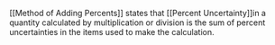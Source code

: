 [[Method of Adding Percents]] states that [[Percent Uncertainty]]in a quantity calculated by multiplication or division is the sum of percent uncertainties in the items used to make the calculation.

